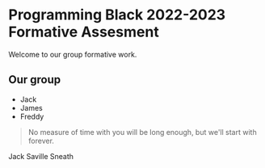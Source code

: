 # Programming Black 2022-2023 Formative Assesment

Welcome to our group formative work.

## Our group

- Jack
- James
- Freddy

> No measure of time with you will be long enough, but we'll start with forever.

Jack Saville Sneath
